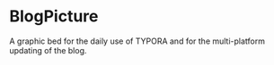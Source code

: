 # BlogPicture

A graphic bed for the daily use of TYPORA and for the multi-platform updating of the blog.
